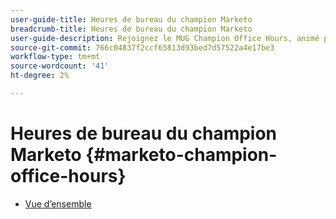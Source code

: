 ```yaml
---
user-guide-title: Heures de bureau du champion Marketo
breadcrumb-title: Heures de bureau du champion Marketo
user-guide-description: Rejoignez le MUG Champion Office Hours, animé par la classe Champion Marketo Engage, pour obtenir des réponses à vos questions Marketo les plus difficiles par des experts en produits et communiquez avec des professionnels du marketing de premier plan.
source-git-commit: 766c04837f2ccf65813d93bed7d57522a4e17be3
workflow-type: tm+mt
source-wordcount: '41'
ht-degree: 2%

---
```



# Heures de bureau du champion Marketo {#marketo-champion-office-hours}

+ [Vue d’ensemble](overview.md)
